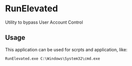 # RunElevated
Utility to bypass User Account Control

## Usage
This application can be used for scrpts and application, like:

`RunElevated.exe C:\Windows\System32\cmd.exe`
